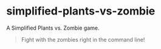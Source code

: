 # simplified-plants-vs-zombie
A Simplified Plants vs. Zombie game.
> Fight with the zombies right in the command line!
